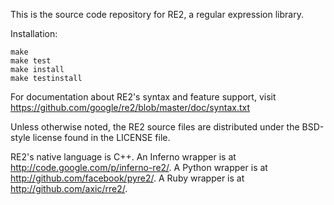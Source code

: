 This is the source code repository for RE2, a regular expression library.

Installation:

    make
    make test
    make install
    make testinstall

For documentation about RE2's syntax and feature support,
visit https://github.com/google/re2/blob/master/doc/syntax.txt

Unless otherwise noted, the RE2 source files are distributed
under the BSD-style license found in the LICENSE file.

RE2's native language is C++.
An Inferno wrapper is at http://code.google.com/p/inferno-re2/.
A Python wrapper is at http://github.com/facebook/pyre2/.
A Ruby wrapper is at http://github.com/axic/rre2/.
